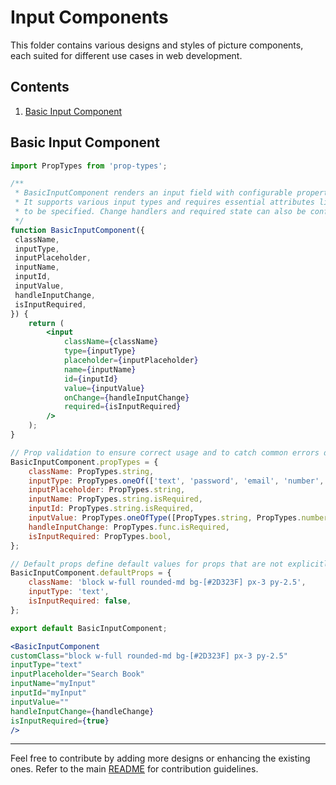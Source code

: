 # Input Components

This folder contains various designs and styles of picture components, each suited for different use cases in web development.


## Contents

1. [Basic Input Component](./BasicInputComponent.jsx)


## Basic Input Component

```jsx
import PropTypes from 'prop-types';

/**
 * BasicInputComponent renders an input field with configurable properties.
 * It supports various input types and requires essential attributes like name and id
 * to be specified. Change handlers and required state can also be configured.
 */
function BasicInputComponent({
 className,
 inputType,
 inputPlaceholder,
 inputName,
 inputId,
 inputValue,
 handleInputChange,
 isInputRequired,
}) {
    return (
        <input
            className={className}
            type={inputType}
            placeholder={inputPlaceholder}
            name={inputName}
            id={inputId}
            value={inputValue}
            onChange={handleInputChange}
            required={isInputRequired}
        />
    );
}

// Prop validation to ensure correct usage and to catch common errors during development
BasicInputComponent.propTypes = {
    className: PropTypes.string,
    inputType: PropTypes.oneOf(['text', 'password', 'email', 'number', 'search']), // Restricts to specific input types
    inputPlaceholder: PropTypes.string,
    inputName: PropTypes.string.isRequired,
    inputId: PropTypes.string.isRequired,
    inputValue: PropTypes.oneOfType([PropTypes.string, PropTypes.number]).isRequired,
    handleInputChange: PropTypes.func.isRequired,
    isInputRequired: PropTypes.bool,
};

// Default props define default values for props that are not explicitly provided
BasicInputComponent.defaultProps = {
    className: 'block w-full rounded-md bg-[#2D323F] px-3 py-2.5',
    inputType: 'text',
    isInputRequired: false,
};

export default BasicInputComponent;

```

```jsx
<BasicInputComponent
customClass="block w-full rounded-md bg-[#2D323F] px-3 py-2.5"
inputType="text"
inputPlaceholder="Search Book"
inputName="myInput"
inputId="myInput"
inputValue=""
handleInputChange={handleChange}
isInputRequired={true}
/>
```

---

Feel free to contribute by adding more designs or enhancing the existing ones. Refer to the main [README](../README.md) for contribution guidelines.
